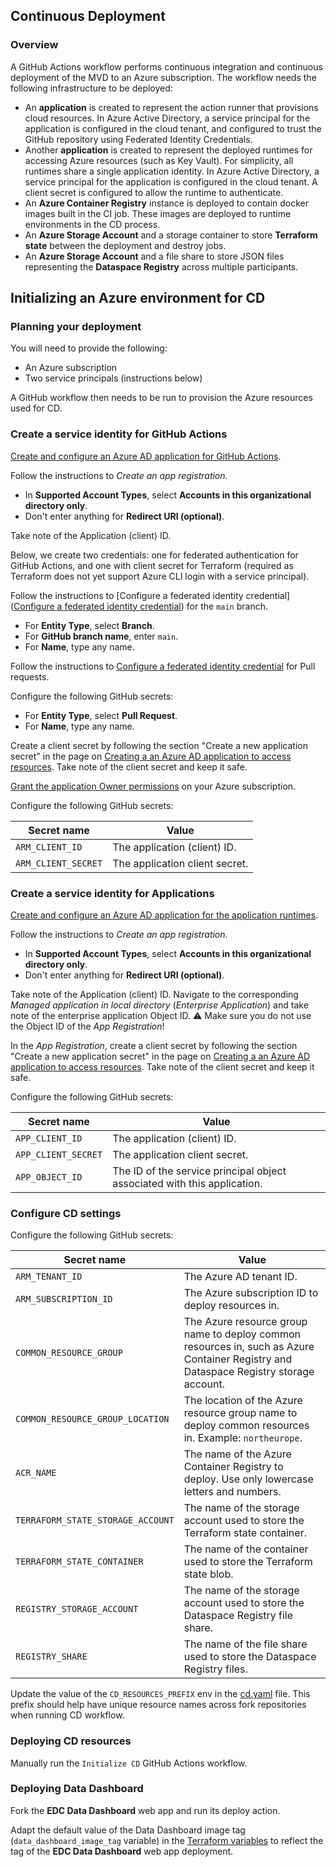 ## Continuous Deployment

### Overview

A GitHub Actions workflow performs continuous integration and continuous deployment of the MVD to an Azure subscription. The workflow needs the following infrastructure to be deployed:

- An **application** is created to represent the action runner that provisions cloud resources. In Azure Active Directory, a service principal for the application is configured in the cloud tenant, and configured to trust the GitHub repository using Federated Identity Credentials.
- Another **application** is created to represent the deployed runtimes for accessing Azure resources (such as Key Vault). For simplicity, all runtimes share a single application identity. In Azure Active Directory, a service principal for the application is configured in the cloud tenant. A client secret is configured to allow the runtime to authenticate.
- An **Azure Container Registry** instance is deployed to contain docker images built in the CI job. These images are deployed to runtime environments in the CD process.
- An **Azure Storage Account** and a storage container to store **Terraform state** between the deployment and destroy jobs.
- An **Azure Storage Account** and a file share to store JSON files representing the **Dataspace Registry** across multiple participants.

## Initializing an Azure environment for CD

### Planning your deployment

You will need to provide the following:

- An Azure subscription
- Two service principals (instructions below)

A GitHub workflow then needs to be run to provision the Azure resources used for CD.

### Create a service identity for GitHub Actions

[Create and configure an Azure AD application for GitHub Actions](https://docs.microsoft.com/azure/active-directory/develop/workload-identity-federation-create-trust-github).

Follow the instructions to *Create an app registration*.

- In **Supported Account Types**, select **Accounts in this organizational directory only**.
- Don't enter anything for **Redirect URI (optional)**.

Take note of the Application (client) ID.

Below, we create two credentials: one for federated authentication for GitHub Actions, and one with client secret for Terraform (required as Terraform does not yet support Azure CLI login with a service principal).

Follow the instructions to [Configure a federated identity credential]([Configure a federated identity credential](https://docs.microsoft.com/azure/active-directory/develop/workload-identity-federation-create-trust-github?tabs=azure-portal#configure-a-federated-identity-credential)) for the `main` branch.

- For **Entity Type**, select **Branch**.
- For **GitHub branch name**, enter `main`.
- For **Name**, type any name.

Follow the instructions to [Configure a federated identity credential](https://docs.microsoft.com/azure/active-directory/develop/workload-identity-federation-create-trust-github?tabs=azure-portal#configure-a-federated-identity-credential) for Pull requests.

Configure the following GitHub secrets:
- For **Entity Type**, select **Pull Request**.
- For **Name**, type any name.

Create a client secret by following the section "Create a new application secret" in the page on [Creating a an Azure AD application to access resources](https://docs.microsoft.com/en-us/azure/active-directory/develop/howto-create-service-principal-portal#option-2-create-a-new-application-secret). Take note of the client secret and keep it safe.

[Grant the application Owner permissions](https://docs.microsoft.com/azure/role-based-access-control/role-assignments-portal) on your Azure subscription.

Configure the following GitHub secrets:

| Secret name         | Value                          |
| ------------------- | ------------------------------ |
| `ARM_CLIENT_ID`     | The application (client) ID.   |
| `ARM_CLIENT_SECRET` | The application client secret. |

### Create a service identity for Applications

[Create and configure an Azure AD application for the application runtimes](https://docs.microsoft.com/azure/active-directory/develop/workload-identity-federation-create-trust-github).

Follow the instructions to *Create an app registration*.

- In **Supported Account Types**, select **Accounts in this organizational directory only**.
- Don't enter anything for **Redirect URI (optional)**.

Take note of the Application (client) ID. Navigate to the corresponding *Managed application in local directory* (*Enterprise Application*) and take note of the enterprise application Object ID. ⚠️ Make sure you do not use the Object ID of the *App Registration*!

In the *App Registration*, create a client secret by following the section "Create a new application secret" in the page on [Creating a an Azure AD application to access resources](https://docs.microsoft.com/en-us/azure/active-directory/develop/howto-create-service-principal-portal#option-2-create-a-new-application-secret). Take note of the client secret and keep it safe.

Configure the following GitHub secrets:

| Secret name         | Value                          |
| ------------------- | ------------------------------ |
| `APP_CLIENT_ID`     | The application (client) ID.   |
| `APP_CLIENT_SECRET` | The application client secret. |
| `APP_OBJECT_ID`     | The ID of the service principal object associated with this application.     |

### Configure CD settings

Configure the following GitHub secrets:

| Secret name                   | Value                                                        |
| ----------------------------- | ------------------------------------------------------------ |
| `ARM_TENANT_ID`               | The Azure AD tenant ID.                                      |
| `ARM_SUBSCRIPTION_ID`         | The Azure subscription ID to deploy resources in.            |
| `COMMON_RESOURCE_GROUP`          | The Azure resource group name to deploy common resources in, such as Azure Container Registry and Dataspace Registry storage account. |
| `COMMON_RESOURCE_GROUP_LOCATION` | The location of the Azure resource group name to deploy common resources in. Example: `northeurope`. |
| `ACR_NAME`                    | The name of the Azure Container Registry to deploy. Use only lowercase letters and numbers. |
| `TERRAFORM_STATE_STORAGE_ACCOUNT` | The name of the storage account used to store the Terraform state container. |
| `TERRAFORM_STATE_CONTAINER` | The name of the container used to store the Terraform state blob. |
| `REGISTRY_STORAGE_ACCOUNT` | The name of the storage account used to store the Dataspace Registry file share. |
| `REGISTRY_SHARE` | The name of the file share used to store the Dataspace Registry files. |

Update the value of the `CD_RESOURCES_PREFIX` env in the [cd.yaml](../../.github/workflows/cd.yaml) file.
This prefix should help have unique resource names across fork repositories when running CD workflow.

### Deploying CD resources

Manually run the `Initialize CD` GitHub Actions workflow.

### Deploying Data Dashboard

Fork the **EDC Data Dashboard** web app and run its deploy action.

Adapt the default value of the Data Dashboard image tag (`data_dashboard_image_tag` variable) in the [Terraform variables](deployment/terraform/variables.tf) to reflect the tag of the **EDC Data Dashboard** web app deployment.
